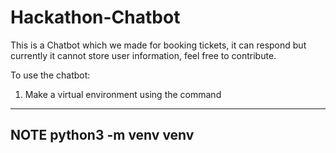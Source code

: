 # Hackathon-Chatbot

This is a Chatbot which we made for booking tickets, it can respond but currently it cannot store user information, feel free to contribute.

To use the chatbot:
1. Make a virtual environment using the command
---
**NOTE**
python3 -m venv venv
---
